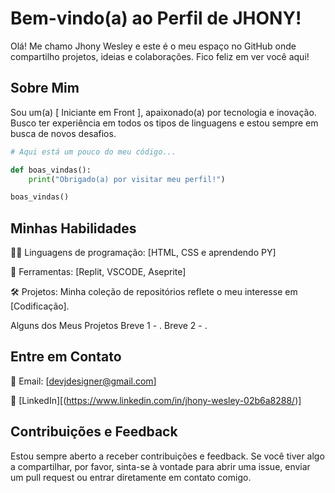 # Bem-vindo(a) ao Perfil de JHONY!

Olá! Me chamo Jhony Wesley e este é o meu espaço no GitHub onde compartilho projetos, ideias e colaborações. Fico feliz em ver você aqui!

## Sobre Mim

Sou um(a) [ Iniciante em Front ], apaixonado(a) por tecnologia e inovação. Busco ter experiência em todos os tipos de linguagens e estou sempre em busca de novos desafios.

```python
# Aqui está um pouco do meu código...

def boas_vindas():
    print("Obrigado(a) por visitar meu perfil!")

boas_vindas()
```



## Minhas Habilidades

👩‍💻 Linguagens de programação: [HTML, CSS e aprendendo PY]

🔧 Ferramentas: [Replit, VSCODE, Aseprite]

🛠️ Projetos: Minha coleção de repositórios reflete o meu interesse em [Codificação].

Alguns dos Meus Projetos
Breve 1 - .
Breve 2 - .

## Entre em Contato
📧 Email: [devjdesigner@gmail.com]

🔗 [LinkedIn][(https://www.linkedin.com/in/jhony-wesley-02b6a8288/)]

## Contribuições e Feedback
Estou sempre aberto a receber contribuições e feedback. Se você tiver algo a compartilhar, por favor, sinta-se à vontade para abrir uma issue, enviar um pull request ou entrar diretamente em contato comigo.
